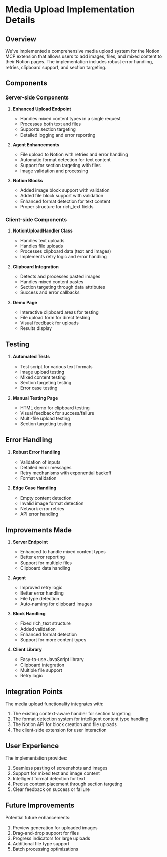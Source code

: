 # Media Upload Implementation Details

## Overview

We've implemented a comprehensive media upload system for the Notion MCP extension that allows users to add images, files, and mixed content to their Notion pages. The implementation includes robust error handling, retries, clipboard support, and section targeting.

## Components

### Server-side Components

1. **Enhanced Upload Endpoint**
   - Handles mixed content types in a single request
   - Processes both text and files
   - Supports section targeting
   - Detailed logging and error reporting

2. **Agent Enhancements**
   - File upload to Notion with retries and error handling
   - Automatic format detection for text content
   - Support for section targeting with files
   - Image validation and processing

3. **Notion Blocks**
   - Added image block support with validation
   - Added file block support with validation
   - Enhanced format detection for text content
   - Proper structure for rich_text fields

### Client-side Components

1. **NotionUploadHandler Class**
   - Handles text uploads
   - Handles file uploads
   - Processes clipboard data (text and images)
   - Implements retry logic and error handling

2. **Clipboard Integration**
   - Detects and processes pasted images
   - Handles mixed content pastes
   - Section targeting through data attributes
   - Success and error callbacks

3. **Demo Page**
   - Interactive clipboard areas for testing
   - File upload form for direct testing
   - Visual feedback for uploads
   - Results display

## Testing

1. **Automated Tests**
   - Test script for various text formats
   - Image upload testing
   - Mixed content testing
   - Section targeting testing
   - Error case testing

2. **Manual Testing Page**
   - HTML demo for clipboard testing
   - Visual feedback for success/failure
   - Multi-file upload testing
   - Section targeting testing

## Error Handling

1. **Robust Error Handling**
   - Validation of inputs
   - Detailed error messages
   - Retry mechanisms with exponential backoff
   - Format validation

2. **Edge Case Handling**
   - Empty content detection
   - Invalid image format detection
   - Network error retries
   - API error handling

## Improvements Made

1. **Server Endpoint**
   - Enhanced to handle mixed content types
   - Better error reporting
   - Support for multiple files
   - Clipboard data handling

2. **Agent**
   - Improved retry logic
   - Better error handling
   - File type detection
   - Auto-naming for clipboard images

3. **Block Handling**
   - Fixed rich_text structure
   - Added validation
   - Enhanced format detection
   - Support for more content types

4. **Client Library**
   - Easy-to-use JavaScript library
   - Clipboard integration
   - Multiple file support
   - Retry logic

## Integration Points

The media upload functionality integrates with:

1. The existing context-aware handler for section targeting
2. The format detection system for intelligent content type handling
3. The Notion API for block creation and file uploads
4. The client-side extension for user interaction

## User Experience

The implementation provides:

1. Seamless pasting of screenshots and images
2. Support for mixed text and image content
3. Intelligent format detection for text
4. Precise content placement through section targeting
5. Clear feedback on success or failure

## Future Improvements

Potential future enhancements:

1. Preview generation for uploaded images
2. Drag-and-drop support for files
3. Progress indicators for large uploads
4. Additional file type support
5. Batch processing optimizations 